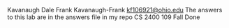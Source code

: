 Kavanaugh Dale Frank
Kavanaugh-Frank
kf106921@ohio.edu
The answers to this lab are in the answers file in my repo
CS 2400 109 Fall
Done
